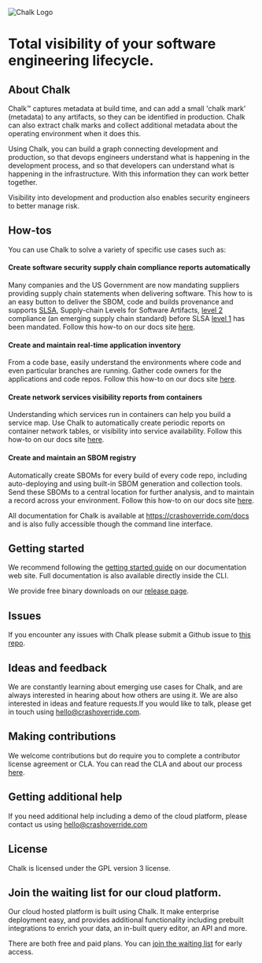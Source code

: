![Chalk Logo](https://crashoverride.com/images/logos/chalk-logo.png)

# Total visibility of your software engineering lifecycle.

## About Chalk

Chalk™ captures metadata at build time, and can add a small 'chalk mark' (metadata) to any artifacts, so they can be identified in production. Chalk can also extract chalk marks and collect additional metadata about the operating environment when it does this.

Using Chalk, you can build a graph connecting development and production, so that devops engineers understand what is happening in the development process, and so that developers can understand what is happening in the infrastructure. With this information they can work better together.

Visibility into development and production also enables security engineers to better manage risk. 

## How-tos

You can use Chalk to solve a variety of specific use cases such as: 

#### Create software security supply chain compliance reports automatically
Many companies and the US Government are now mandating suppliers providing supply chain statements when delivering software. This how to is an easy button to deliver the SBOM, code and builds provenance and supports [SLSA](https://www.slsa.dev), Supply-chain Levels for Software Artifacts, [level 2](https://slsa.dev/spec/v1.0/levels) compliance (an emerging supply chain standard) before SLSA [level 1](https://slsa.dev/spec/v1.0/levels) has been mandated. Follow this how-to on our docs site [here](https://crashoverride.com/docs/how-to-guides/how-to-handle-software-security-supply-chain-requests-with-minimal-effort).

#### Create and maintain real-time application inventory
From a code base, easily understand the environments where code and even particular branches are running. Gather code owners for the applications and code repos. Follow this how-to on our docs site [here](https://crashoverride.com/docs/how-to-guides/how-to-build-a-real-time-application-inventory).

#### Create network services visibility reports from containers 
Understanding which services run in containers can help you build a service map. Use Chalk to automatically create periodic reports on container network tables, or visibility into service availability. Follow this how-to on our docs site [here](https://crashoverride.com/docs/how-to-guides/how-to-keep-track-of-your-containers-network-services).

#### Create and maintain an SBOM registry
Automatically create SBOMs for every build of every code repo, including auto-deploying and using built-in SBOM generation and collection tools. Send these SBOMs to a central location for further analysis, and to maintain a record across your environment. Follow this how-to on our docs site [here](https://crashoverride.com/docs/how-to-guides/how-to-build-and-maintain-an-sbom-registry).







All documentation for Chalk is available at https://crashoverride.com/docs and is also fully accessible though the command line interface.

## Getting started

We recommend following the [getting started guide](/src/docs/getting-started.md) on our documentation web site. Full documentation is also available directly inside the CLI. 

We provide free binary downloads on our [release page](https://crashoverride.com/releases).


## Issues
If you encounter any issues with Chalk please submit a Github issue to 
[this repo](https://github.com/crashappsec/chalk/issues).

## Ideas and feedback 
We are constantly learning about emerging use cases for Chalk, and are always interested in hearing about how others are using it. We are also interested in ideas and feature requests.If you would like to talk, please get in touch using hello@crashoverride.com. 


## Making contributions

We welcome contributions but do require you to complete a contributor license agreement or CLA. You can read the CLA and about our process [here](https://crashoverride.com/docs/other/contrnuting).

## Getting additional help 

If you need additional help including a demo of the cloud platform, please contact us using hello@crashoverride.com

## License
Chalk is licensed under the GPL version 3 license. 

## Join the waiting list for our cloud platform. 
Our cloud hosted platform is built using Chalk. It make enterprise deployment easy, and provides additional functionality including prebuilt integrations to enrich your data, an in-built query editor, an API and more.

There are both free and paid plans. You can [join the waiting list](https://crashoverride.com/join-the-waiting-list) for early access.